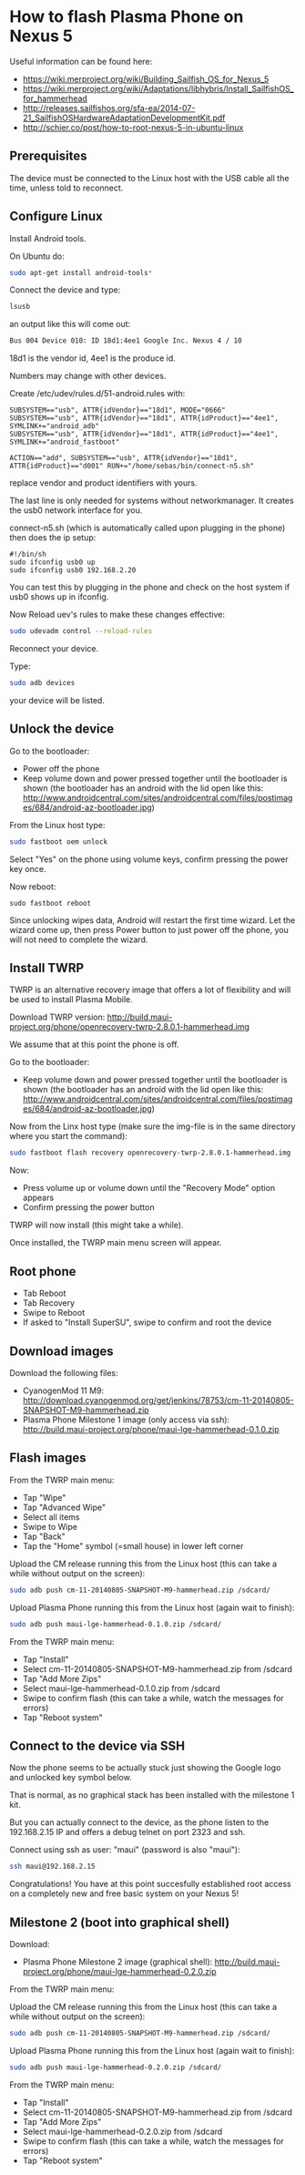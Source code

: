 How to flash Plasma Phone on Nexus 5
====================================

Useful information can be found here:

* https://wiki.merproject.org/wiki/Building_Sailfish_OS_for_Nexus_5
* https://wiki.merproject.org/wiki/Adaptations/libhybris/Install_SailfishOS_for_hammerhead
* http://releases.sailfishos.org/sfa-ea/2014-07-21_SailfishOSHardwareAdaptationDevelopmentKit.pdf
* http://schier.co/post/how-to-root-nexus-5-in-ubuntu-linux

## Prerequisites

The device must be connected to the Linux host with the USB cable all the time, unless told to reconnect.

## Configure Linux

Install Android tools.

On Ubuntu do:

```sh
sudo apt-get install android-tools*
```

Connect the device and type:

```sh
lsusb
```

an output like this will come out:

```sh
Bus 004 Device 010: ID 18d1:4ee1 Google Inc. Nexus 4 / 10
```

18d1 is the vendor id, 4ee1 is the produce id.

Numbers may change with other devices.

Create /etc/udev/rules.d/51-android.rules with:

```
SUBSYSTEM=="usb", ATTR{idVendor}=="18d1", MODE="0666"
SUBSYSTEM=="usb", ATTR{idVendor}=="18d1", ATTR{idProduct}=="4ee1", SYMLINK+="android_adb"
SUBSYSTEM=="usb", ATTR{idVendor}=="18d1", ATTR{idProduct}=="4ee1", SYMLINK+="android_fastboot"

ACTION=="add", SUBSYSTEM=="usb", ATTR{idVendor}=="18d1", ATTR{idProduct}=="d001" RUN+="/home/sebas/bin/connect-n5.sh"
```
replace vendor and product identifiers with yours.

The last line is only needed for systems without networkmanager. It creates the usb0 network interface for you.

connect-n5.sh (which is automatically called upon plugging in the phone) then does the ip setup:
```
#!/bin/sh
sudo ifconfig usb0 up
sudo ifconfig usb0 192.168.2.20
```
You can test this by plugging in the phone and check on the host system if usb0 shows up in ifconfig.

Now Reload uev's rules to make these changes effective:

```sh
sudo udevadm control --reload-rules
```

Reconnect your device.

Type:

```sh
sudo adb devices
```

your device will be listed.

## Unlock the device

Go to the bootloader:

* Power off the phone
* Keep volume down and power pressed together until the bootloader is shown
  (the bootloader has an android with the lid open like this: http://www.androidcentral.com/sites/androidcentral.com/files/postimages/684/android-az-bootloader.jpg)

From the Linux host type:

```sh
sudo fastboot oem unlock
```

Select "Yes" on the phone using volume keys, confirm pressing the power key once.

Now reboot:

```
sudo fastboot reboot
```

Since unlocking wipes data, Android will restart the first time wizard. Let the wizard come up, then press Power button to just power off the phone, you will not need to complete the wizard.

## Install TWRP

TWRP is an alternative recovery image that offers a lot of flexibility
and will be used to install Plasma Mobile.

Download TWRP version: http://build.maui-project.org/phone/openrecovery-twrp-2.8.0.1-hammerhead.img

We assume that at this point the phone is off.

Go to the bootloader:

* Keep volume down and power pressed together until the bootloader is shown
  (the bootloader has an android with the lid open like this: http://www.androidcentral.com/sites/androidcentral.com/files/postimages/684/android-az-bootloader.jpg)

Now from the Linx host type (make sure the img-file is in the same directory where you start the command):

```sh
sudo fastboot flash recovery openrecovery-twrp-2.8.0.1-hammerhead.img
```

Now:

* Press volume up or volume down until the "Recovery Mode" option appears
* Confirm pressing the power button

TWRP will now install (this might take a while).

Once installed, the TWRP main menu screen will appear.

## Root phone

* Tab Reboot
* Tab Recovery
* Swipe to Reboot
* If asked to "Install SuperSU", swipe to confirm and root the device


## Download images

Download the following files:

* CyanogenMod 11 M9: http://download.cyanogenmod.org/get/jenkins/78753/cm-11-20140805-SNAPSHOT-M9-hammerhead.zip
* Plasma Phone Milestone 1 image (only access via ssh): http://build.maui-project.org/phone/maui-lge-hammerhead-0.1.0.zip


## Flash images

From the TWRP main menu:

* Tap "Wipe"
* Tap "Advanced Wipe"
* Select all items
* Swipe to Wipe
* Tap "Back"
* Tap the "Home" symbol (=small house) in lower left corner

Upload the CM release running this from the Linux host (this can take a while without output on the screen):

```sh
sudo adb push cm-11-20140805-SNAPSHOT-M9-hammerhead.zip /sdcard/
```

Upload Plasma Phone running this from the Linux host (again wait to finish):

```sh
sudo adb push maui-lge-hammerhead-0.1.0.zip /sdcard/
```

From the TWRP main menu:

* Tap "Install"
* Select cm-11-20140805-SNAPSHOT-M9-hammerhead.zip from /sdcard
* Tap "Add More Zips"
* Select maui-lge-hammerhead-0.1.0.zip from /sdcard
* Swipe to confirm flash (this can take a while, watch the messages for errors)
* Tap "Reboot system"

## Connect to the device via SSH

Now the phone seems to be actually stuck just showing the Google logo and unlocked key symbol below.

That is normal, as no graphical stack has been installed with the milestone 1 kit.

But you can actually connect to the device, as the phone listen to the 192.168.2.15 IP and offers a debug telnet on port 2323 and ssh.

Connect using ssh as user: "maui" (password is also "maui"):

```sh
ssh maui@192.168.2.15
```

Congratulations! You have at this point succesfully established root access on a completely new and free basic system on your Nexus 5! 


## Milestone 2 (boot into graphical shell)

Download:

* Plasma Phone Milestone 2 image (graphical shell): http://build.maui-project.org/phone/maui-lge-hammerhead-0.2.0.zip


From the TWRP main menu:

Upload the CM release running this from the Linux host (this can take a while without output on the screen):

```sh
sudo adb push cm-11-20140805-SNAPSHOT-M9-hammerhead.zip /sdcard/
```

Upload Plasma Phone running this from the Linux host (again wait to finish):

```sh
sudo adb push maui-lge-hammerhead-0.2.0.zip /sdcard/
```

From the TWRP main menu:

* Tap "Install"
* Select cm-11-20140805-SNAPSHOT-M9-hammerhead.zip from /sdcard
* Tap "Add More Zips"
* Select maui-lge-hammerhead-0.2.0.zip from /sdcard
* Swipe to confirm flash (this can take a while, watch the messages for errors)
* Tap "Reboot system"


